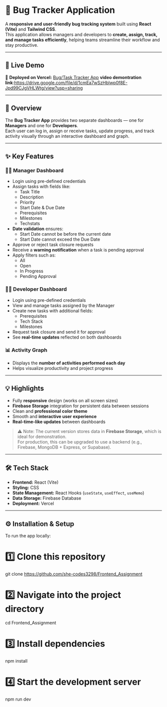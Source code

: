 # 🐞 Bug Tracker Application

A **responsive and user-friendly bug tracking system** built using **React (Vite)** and **Tailwind CSS**.  
This application allows managers and developers to **create, assign, track, and manage tasks efficiently**, helping teams streamline their workflow and stay productive.

---

## 🚀 Live Demo

🔗 **Deployed on Vercel:** [Bug/Task Tracker App](https://frontend-assignment-yp2t-git-main-rupali-bhartis-projects.vercel.app/)
  **video demontration link**:https://drive.google.com/file/d/1cmEa7wSzHblwp0f8E-Jpd99CJgVHLWtg/view?usp=sharing

---

## 🧠 Overview

The **Bug Tracker App** provides two separate dashboards — one for **Managers** and one for **Developers**.  
Each user can log in, assign or receive tasks, update progress, and track activity visually through an interactive dashboard and graph.

---

## ✨ Key Features

### 👩‍💼 Manager Dashboard
- Login using pre-defined credentials  
- Assign tasks with fields like:
  - Task Title  
  - Description  
  - Priority  
  - Start Date & Due Date
  - Prerequisites
  - Milestones
  - Techstats
- **Date validation** ensures:
  - Start Date cannot be before the current date  
  - Start Date cannot exceed the Due Date  
- Approve or reject task closure requests  
- Receive a **warning notification** when a task is pending approval  
- Apply filters such as:
  - All  
  - Open  
  - In Progress  
  - Pending Approval  

### 👩‍💻 Developer Dashboard
- Login using pre-defined credentials  
- View and manage tasks assigned by the Manager  
- Create new tasks with additional fields:
  - Prerequisites  
  - Tech Stack  
  - Milestones  
- Request task closure and send it for approval  
- See **real-time updates** reflected on both dashboards  

### 📊 Activity Graph
- Displays the **number of activities performed each day**  
- Helps visualize productivity and project progress  

---

## 💡 Highlights

- Fully **responsive** design (works on all screen sizes)  
- **Firebase Storage** integration for persistent data between sessions  
- Clean and **professional color theme**  
- Smooth and **interactive user experience**  
- **Real-time-like updates** between dashboards  

> ⚠️ Note: The current version stores data in **Firebase Storage**, which is ideal for demonstration.  
> For production, this can be upgraded to use a backend (e.g., Firebase, MongoDB + Express, or Supabase).

---

## 🛠️ Tech Stack

- **Frontend:** React (Vite)  
- **Styling:** CSS  
- **State Management:** React Hooks (`useState`, `useEffect`, `useMemo`)  
- **Data Storage:** Firebase Database
- **Deployment:** Vercel  

---

## ⚙️ Installation & Setup

To run the app locally:

# 1️⃣ Clone this repository
git clone https://github.com/she-codes3298/Frontend_Assignment

# 2️⃣ Navigate into the project directory
cd Frontend_Assignment

# 3️⃣ Install dependencies
npm install

# 4️⃣ Start the development server
npm run dev
